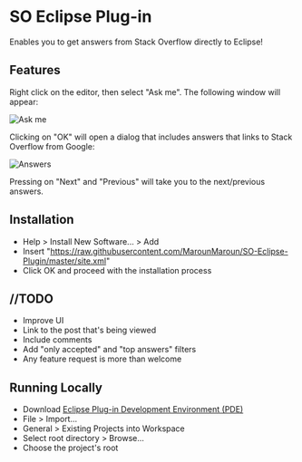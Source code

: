 # SO Eclipse Plug-in

Enables you to get answers from Stack Overflow directly to Eclipse!

## Features

Right click on the editor, then select "Ask me". The following window will appear:

![Ask me](http://s3.postimg.org/3zn2z61c3/ask_me.png)

Clicking on "OK" will open a dialog that includes answers that links to Stack Overflow from Google:

![Answers](http://s30.postimg.org/ymbwji0nl/answers.png)

Pressing on "Next" and "Previous" will take you to the next/previous answers.

## Installation

* Help > Install New Software... > Add
* Insert "https://raw.githubusercontent.com/MarounMaroun/SO-Eclipse-Plugin/master/site.xml"
* Click OK and proceed with the installation process

## //TODO

* Improve UI
* Link to the post that's being viewed
* Include comments
* Add "only accepted" and "top answers" filters
* Any feature request is more than welcome

## Running Locally

* Download [Eclipse Plug-in Development Environment (PDE)](http://www.eclipse.org/pde/)
* File > Import...
* General > Existing Projects into Workspace
* Select root directory > Browse...
* Choose the project's root
